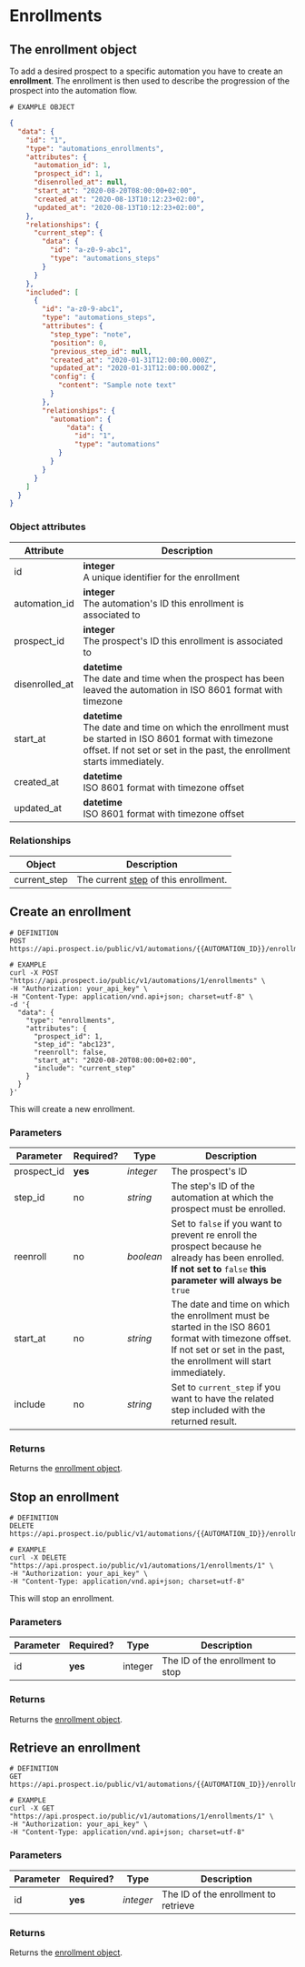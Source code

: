 # Enrollments
## The enrollment object
To add a desired prospect to a specific automation you have to create an **enrollment**. The enrollment is then used to describe the progression of the prospect into the automation flow.

```
# EXAMPLE OBJECT
```
```json
{
  "data": {
    "id": "1",
    "type": "automations_enrollments",
    "attributes": {
      "automation_id": 1,
      "prospect_id": 1,
      "disenrolled_at": null,
      "start_at": "2020-08-20T08:00:00+02:00",
      "created_at": "2020-08-13T10:12:23+02:00",
      "updated_at": "2020-08-13T10:12:23+02:00",
    },
    "relationships": {
      "current_step": {
        "data": {
          "id": "a-z0-9-abc1",
          "type": "automations_steps"
        }
      }
    },
    "included": [
      {
        "id": "a-z0-9-abc1",
        "type": "automations_steps",
        "attributes": {
          "step_type": "note",
          "position": 0,
          "previous_step_id": null,
          "created_at": "2020-01-31T12:00:00.000Z",
          "updated_at": "2020-01-31T12:00:00.000Z",
          "config": {
            "content": "Sample note text"
          }
        },
        "relationships": {
          "automation": {
              "data": {
                "id": "1",
                "type": "automations"
            }
          }
        }
      }
    ]
  }
}
```

### Object attributes
Attribute | Description
--------- | -----------
id | **integer** <br />A unique identifier for the enrollment
automation_id | **integer** <br />The automation's ID this enrollment is associated to
prospect_id | **integer** <br />The prospect's ID this enrollment is associated to
disenrolled_at | **datetime** <br />The date and time when the prospect has been leaved the automation in ISO 8601 format with timezone
start_at | **datetime** <br />The date and time on which the enrollment must be started in ISO 8601 format with timezone offset. If not set or set in the past, the enrollment starts immediately.
created_at | **datetime** <br />ISO 8601 format with timezone offset
updated_at | **datetime** <br />ISO 8601 format with timezone offset

### Relationships
Object | Description
--------- | -----------
current_step | The current [step](#automation-steps) of this enrollment.

## Create an enrollment
```shell
# DEFINITION
POST https://api.prospect.io/public/v1/automations/{{AUTOMATION_ID}}/enrollments

# EXAMPLE
curl -X POST "https://api.prospect.io/public/v1/automations/1/enrollments" \
-H "Authorization: your_api_key" \
-H "Content-Type: application/vnd.api+json; charset=utf-8" \
-d '{
  "data": {
    "type": "enrollments",
    "attributes": {
      "prospect_id": 1,
      "step_id": "abc123",
      "reenroll": false,
      "start_at": "2020-08-20T08:00:00+02:00",
      "include": "current_step"
    }
  }
}'
```

This will create a new enrollment.

### Parameters
Parameter | Required? | Type | Description
--------- | --------- | ---- | ------------
prospect_id | **yes** | *integer* | The prospect's ID
step_id | no | *string* | The step's ID of the automation at which the prospect must be enrolled.
reenroll | no | *boolean* | Set to `false` if you want to prevent re enroll the prospect because he already has been enrolled. **If not set to** `false` **this parameter will always be** `true`
start_at | no | *string* | The date and time on which the enrollment must be started in the ISO 8601 format with timezone offset. If not set or set in the past, the enrollment will start immediately.
include | no | *string* | Set to `current_step` if you want to have the related step included with the returned result.

### Returns
Returns the [enrollment object](#the-enrollment-object).

## Stop an enrollment
```shell
# DEFINITION
DELETE https://api.prospect.io/public/v1/automations/{{AUTOMATION_ID}}/enrollments/{{ENROLLMENT_ID}}

# EXAMPLE
curl -X DELETE "https://api.prospect.io/public/v1/automations/1/enrollments/1" \
-H "Authorization: your_api_key" \
-H "Content-Type: application/vnd.api+json; charset=utf-8"
```

This will stop an enrollment.

### Parameters
Parameter | Required? | Type | Description
--------- | --------- | -----| -----------
id | **yes** | integer | The ID of the enrollment to stop

### Returns
Returns the [enrollment object](#the-enrollment-object).

## Retrieve an enrollment
```shell
# DEFINITION
GET https://api.prospect.io/public/v1/automations/{{AUTOMATION_ID}}/enrollments/{{ENROLLMENT_ID}}

# EXAMPLE
curl -X GET "https://api.prospect.io/public/v1/automations/1/enrollments/1" \
-H "Authorization: your_api_key" \
-H "Content-Type: application/vnd.api+json; charset=utf-8"
```

### Parameters
Parameter | Required? | Type | Description
--------- | --------- | -----| -----------
id | **yes** | *integer* | The ID of the enrollment to retrieve

### Returns
Returns the [enrollment object](#the-enrollment-object).
